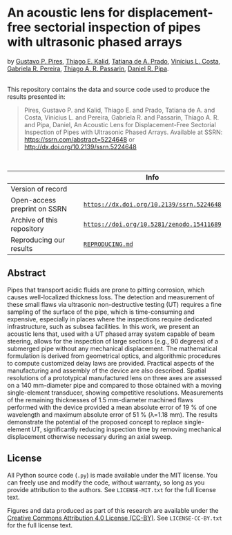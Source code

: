 # An acoustic lens for displacement-free sectorial inspection of pipes with ultrasonic phased arrays

by 
[Gustavo P. Pires](https://orcid.org/0009-0008-3474-6077),
[Thiago E. Kalid](https://orcid.org/0000-0002-2035-5349),
[Tatiana de A. Prado](https://orcid.org/0000-0002-4876-2974),
[Vinícius L. Costa](https://orcid.org/0009-0006-5632-6183),
[Gabriela R. Pereira](https://orcid.org/0000-0003-3719-1683),
[Thiago A. R. Passarin](https://orcid.org/0000-0003-1001-5911),
[Daniel R. Pipa](https://orcid.org/0000-0002-9398-332X).

 <br>
This repository contains the data and source code used to produce the results presented in:

> Pires, Gustavo P. and Kalid, Thiago E. and Prado, Tatiana de A. and Costa, Vinicius L. and Pereira, Gabriela R. and Passarin, Thiago A. R. and Pipa, Daniel, An Acoustic Lens for Displacement-Free Sectorial Inspection of Pipes with Ultrasonic Phased Arrays. Available at SSRN: https://ssrn.com/abstract=5224648 or http://dx.doi.org/10.2139/ssrn.5224648
 
<br>
 
|                              | Info |
|------------------------------|------|
| Version of record            |      |
| Open-access preprint on SSRN |   [`https://dx.doi.org/10.2139/ssrn.5224648`](https://dx.doi.org/10.2139/ssrn.5224648)   | 
| Archive of this repository   |   [`https://doi.org/10.5281/zenodo.15411689`](https://doi.org/10.5281/zenodo.15411689)   | 
| Reproducing our results | [`REPRODUCING.md`](REPRODUCING.md) |

## Abstract

Pipes that transport acidic fluids are prone to pitting corrosion, which causes well-localized thickness loss. The detection and measurement of these small flaws via ultrasonic non-destructive testing (UT) requires a fine sampling of the surface of the pipe, which is time-consuming and expensive, especially in places where the inspections require dedicated infrastructure, such as subsea facilities. In this work, we present an acoustic lens that, used with a UT phased array system capable of beam steering, allows for the inspection of large sections (e.g., 90 degrees) of a submerged pipe without any mechanical displacement. The mathematical formulation is derived from geometrical optics, and algorithmic procedures to compute customized delay laws are provided. Practical aspects of the manufacturing and assembly of the device are also described. Spatial resolutions of a prototypical manufactured lens on three axes are assessed on a 140 mm-diameter pipe and compared to those obtained with a moving single-element transducer, showing competitive resolutions. Measurements of the remaining thicknesses of 1.5 mm-diameter machined flaws performed with the device provided a mean absolute error of 19 % of one wavelength and maximum absolute error of 51 % (λ=1.18 mm). The results demonstrate the potential of the proposed concept to replace single-element UT, significantly reducing inspection time by removing
mechanical displacement otherwise necessary during an axial sweep.

## License
All Python source code (`.py`) is made available
under the MIT license. You can freely use and modify the code, without
warranty, so long as you provide attribution to the authors. See
`LICENSE-MIT.txt` for the full license text.

Figures and data
produced as part of this research are available under the [Creative Commons
Attribution 4.0 License (CC-BY)][cc-by]. See `LICENSE-CC-BY.txt` for the full
license text.

[cc-by]: https://creativecommons.org/licenses/by/4.0/


